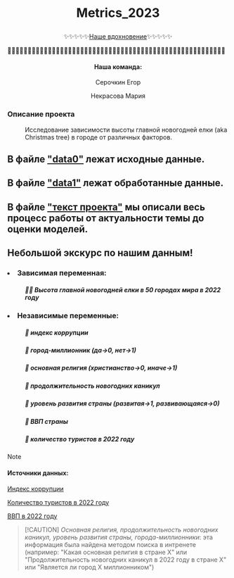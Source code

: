 # <p align="center">Metrics_2023</p>
<p align="center">✨✨✨✨✨<a href="https://www.youtube.com/watch?v=sewFjYlgb3s" target="_blank">Наше вдохновение</a>✨✨✨✨✨</p>

🎄🎄🎄🎄🎄🎄🎄🎄🎄🎄🎄🎄🎄🎄🎄🎄🎄🎄🎄🎄🎄🎄🎄🎄🎄🎄🎄🎄🎄🎄🎄🎄🎄🎄🎄🎄🎄🎄🎄🎄🎄🎄🎄🎄🎄🎄🎄🎄🎄🎄🎄🎄🎄🎄
#### <p align="center">Наша команда:</p>
<p align="center">Серочкин Егор </p>
<p align="center"> Некрасова Мария </p>

 ### Описание проекта
 <dl>
   <dd>Исследование зависимости высоты главной новогодней елки (aka Christmas tree) в городе от различных факторов.</dd> 
 </dl>

##  В файле <a href="https://github.com/marianek26/Metrics_2023/blob/main/data0.csv" target="_blank">"data0"</a> лежат исходные данные.
##  В файле <a href="https://github.com/marianek26/Metrics_2023/blob/main/data1.csv" target="_blank">"data1"</a> лежат обработанные данные.
##  В файле <a href="https://github.com/marianek26/Metrics_2023/blob/main/текст%20проект.docx" target="_blank">"текст проекта"</a> мы описали весь процесс работы от актуальности темы до оценки моделей.


## Небольшой экскурс по нашим данным!
 ### <li> Зависимая переменная: </li>
 <dl>
   
  ##### <dd>🎅🏻 Высота главной новогодней елки в 50 городах мира в 2022 году</dd> 
 </dl>
 
 ### <li> Независимые переменные: </li>
 <dl> 
   
 #####   <dd>🎄 индекс коррупции</dd>
 #####   <dd>🎄 город-миллионник (да->0, нет->1)</dd>
 #####   <dd>🎄 основная религия (христианство->0, иначе->1)</dd> 
 #####   <dd>🎄 продолжительность новогодних каникул</dd> 
 #####   <dd>🎄 уровень развития страны (развитая->1, развивающаяся->0)</dd> 
 #####   <dd>🎄 ВВП страны</dd>
 #####   <dd>🎄 количество туристов в 2022 году</dd>
 <dl>

> [!NOTE]
> #### Источники данных:
> 
> <a href="https://images.transparencycdn.org/images/Report_CPI2022_English.pdf" target="_blank">Индекс коррупции</a>
>
> <a href="https://www.unwto.org/tourism-statistics/key-tourism-statistics" target="_blank">Количество туристов в 2022 году</a>
>
> <a href="https://data.worldbank.org/indicator/NY.GDP.MKTP.CD" target="_blank">ВВП в 2022 году</a>

>  [!CAUTION]
> _Основная религия, продолжительность новогодних каникул, уровень развития страны, города-миллионники_: эта информация была найдена методом поиска в интренете (например: "Какая основная религия в стране Х" или "Продолжительность новогодних каникул в 2022 году в стране Х" или "Является ли город Х миллионником")
